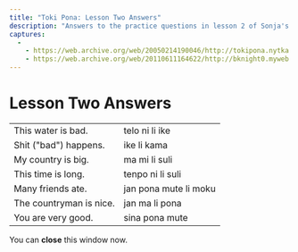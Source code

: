 ```yaml
---
title: "Toki Pona: Lesson Two Answers"
description: "Answers to the practice questions in lesson 2 of Sonja's original toki pona lessons"
captures:
  -
    - https://web.archive.org/web/20050214190046/http://tokipona.nytka.org:80/about/lesson/ans2.html
    - https://web.archive.org/web/20110611164622/http://bknight0.myweb.uga.edu/toki/about/lesson/ans2.html
---
```


# Lesson Two Answers

|                         |                       |
| ----------------------- | --------------------- |
| This water is bad.      | telo ni li ike        |
| Shit ("bad") happens.   | ike li kama           |
| My country is big.      | ma mi li suli         |
| This time is long.      | tenpo ni li suli      |
| Many friends ate.       | jan pona mute li moku |
| The countryman is nice. | jan ma li pona        |
| You are very good.      | sina pona mute        |

You can **close** this window now.